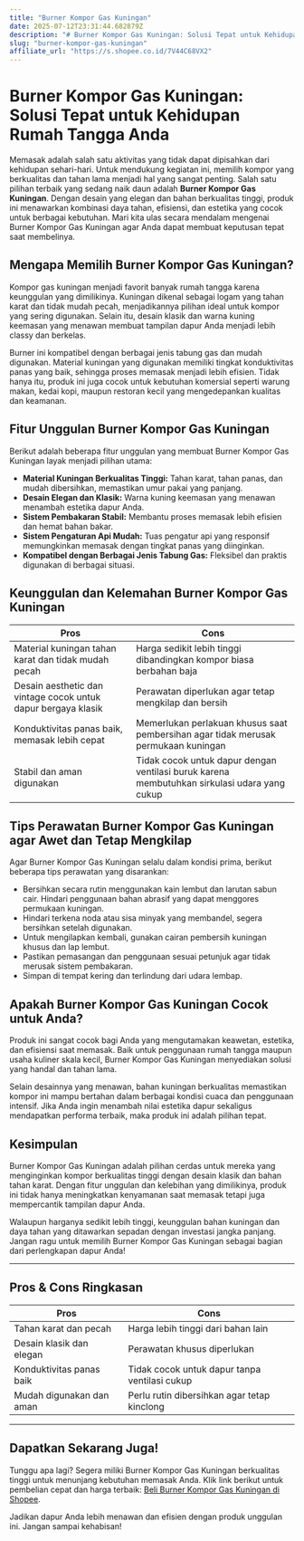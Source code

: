 ```yaml
---
title: "Burner Kompor Gas Kuningan"
date: 2025-07-12T23:31:44.682879Z
description: "# Burner Kompor Gas Kuningan: Solusi Tepat untuk Kehidupan Rumah Tangga Anda..."
slug: "burner-kompor-gas-kuningan"
affiliate_url: "https://s.shopee.co.id/7V44C68VX2"
---
```

# Burner Kompor Gas Kuningan: Solusi Tepat untuk Kehidupan Rumah Tangga Anda

Memasak adalah salah satu aktivitas yang tidak dapat dipisahkan dari kehidupan sehari-hari. Untuk mendukung kegiatan ini, memilih kompor yang berkualitas dan tahan lama menjadi hal yang sangat penting. Salah satu pilihan terbaik yang sedang naik daun adalah **Burner Kompor Gas Kuningan**. Dengan desain yang elegan dan bahan berkualitas tinggi, produk ini menawarkan kombinasi daya tahan, efisiensi, dan estetika yang cocok untuk berbagai kebutuhan. Mari kita ulas secara mendalam mengenai Burner Kompor Gas Kuningan agar Anda dapat membuat keputusan tepat saat membelinya.

## Mengapa Memilih Burner Kompor Gas Kuningan?

Kompor gas kuningan menjadi favorit banyak rumah tangga karena keunggulan yang dimilikinya. Kuningan dikenal sebagai logam yang tahan karat dan tidak mudah pecah, menjadikannya pilihan ideal untuk kompor yang sering digunakan. Selain itu, desain klasik dan warna kuning keemasan yang menawan membuat tampilan dapur Anda menjadi lebih classy dan berkelas.

Burner ini kompatibel dengan berbagai jenis tabung gas dan mudah digunakan. Material kuningan yang digunakan memiliki tingkat konduktivitas panas yang baik, sehingga proses memasak menjadi lebih efisien. Tidak hanya itu, produk ini juga cocok untuk kebutuhan komersial seperti warung makan, kedai kopi, maupun restoran kecil yang mengedepankan kualitas dan keamanan.

## Fitur Unggulan Burner Kompor Gas Kuningan

Berikut adalah beberapa fitur unggulan yang membuat Burner Kompor Gas Kuningan layak menjadi pilihan utama:

- **Material Kuningan Berkualitas Tinggi:** Tahan karat, tahan panas, dan mudah dibersihkan, memastikan umur pakai yang panjang.
- **Desain Elegan dan Klasik:** Warna kuning keemasan yang menawan menambah estetika dapur Anda.
- **Sistem Pembakaran Stabil:** Membantu proses memasak lebih efisien dan hemat bahan bakar.
- **Sistem Pengaturan Api Mudah:** Tuas pengatur api yang responsif memungkinkan memasak dengan tingkat panas yang diinginkan.
- **Kompatibel dengan Berbagai Jenis Tabung Gas:** Fleksibel dan praktis digunakan di berbagai situasi.

## Keunggulan dan Kelemahan Burner Kompor Gas Kuningan

| **Pros** | **Cons** |
| --- | --- |
| Material kuningan tahan karat dan tidak mudah pecah | Harga sedikit lebih tinggi dibandingkan kompor biasa berbahan baja |
| Desain aesthetic dan vintage cocok untuk dapur bergaya klasik | Perawatan diperlukan agar tetap mengkilap dan bersih |
| Konduktivitas panas baik, memasak lebih cepat | Memerlukan perlakuan khusus saat pembersihan agar tidak merusak permukaan kuningan |
| Stabil dan aman digunakan | Tidak cocok untuk dapur dengan ventilasi buruk karena membutuhkan sirkulasi udara yang cukup |

## Tips Perawatan Burner Kompor Gas Kuningan agar Awet dan Tetap Mengkilap

Agar Burner Kompor Gas Kuningan selalu dalam kondisi prima, berikut beberapa tips perawatan yang disarankan:

- Bersihkan secara rutin menggunakan kain lembut dan larutan sabun cair. Hindari penggunaan bahan abrasif yang dapat menggores permukaan kuningan.
- Hindari terkena noda atau sisa minyak yang membandel, segera bersihkan setelah digunakan.
- Untuk mengilapkan kembali, gunakan cairan pembersih kuningan khusus dan lap lembut.
- Pastikan pemasangan dan penggunaan sesuai petunjuk agar tidak merusak sistem pembakaran.
- Simpan di tempat kering dan terlindung dari udara lembap.

## Apakah Burner Kompor Gas Kuningan Cocok untuk Anda?

Produk ini sangat cocok bagi Anda yang mengutamakan keawetan, estetika, dan efisiensi saat memasak. Baik untuk penggunaan rumah tangga maupun usaha kuliner skala kecil, Burner Kompor Gas Kuningan menyediakan solusi yang handal dan tahan lama.

Selain desainnya yang menawan, bahan kuningan berkualitas memastikan kompor ini mampu bertahan dalam berbagai kondisi cuaca dan penggunaan intensif. Jika Anda ingin menambah nilai estetika dapur sekaligus mendapatkan performa terbaik, maka produk ini adalah pilihan tepat.

## Kesimpulan

Burner Kompor Gas Kuningan adalah pilihan cerdas untuk mereka yang menginginkan kompor berkualitas tinggi dengan desain klasik dan bahan tahan karat. Dengan fitur unggulan dan kelebihan yang dimilikinya, produk ini tidak hanya meningkatkan kenyamanan saat memasak tetapi juga mempercantik tampilan dapur Anda.

Walaupun harganya sedikit lebih tinggi, keunggulan bahan kuningan dan daya tahan yang ditawarkan sepadan dengan investasi jangka panjang. Jangan ragu untuk memilih Burner Kompor Gas Kuningan sebagai bagian dari perlengkapan dapur Anda!

---

## Pros & Cons Ringkasan

| **Pros** | **Cons** |
| --- | --- |
| Tahan karat dan pecah | Harga lebih tinggi dari bahan lain |
| Desain klasik dan elegan | Perawatan khusus diperlukan |
| Konduktivitas panas baik | Tidak cocok untuk dapur tanpa ventilasi cukup |
| Mudah digunakan dan aman | Perlu rutin dibersihkan agar tetap kinclong |

---

## Dapatkan Sekarang Juga!  
Tunggu apa lagi? Segera miliki Burner Kompor Gas Kuningan berkualitas tinggi untuk menunjang kebutuhan memasak Anda. Klik link berikut untuk pembelian cepat dan harga terbaik: [Beli Burner Kompor Gas Kuningan di Shopee](https://s.shopee.co.id/7V44C68VX2).

Jadikan dapur Anda lebih menawan dan efisien dengan produk unggulan ini. Jangan sampai kehabisan!
